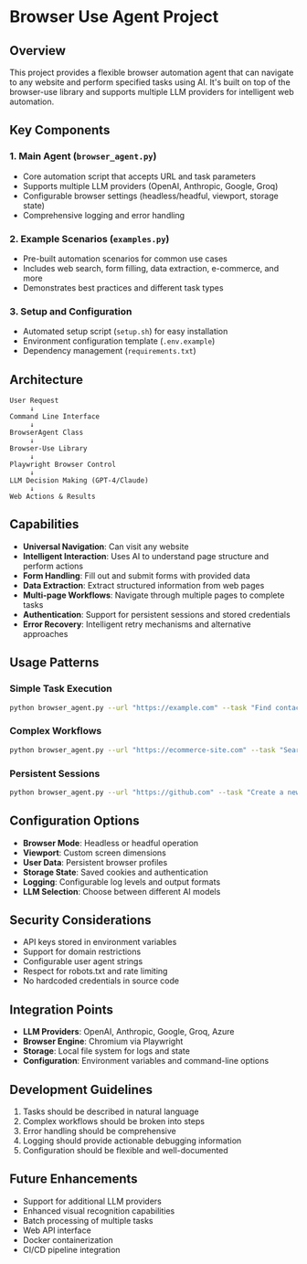 # Browser Use Agent Project

## Overview

This project provides a flexible browser automation agent that can navigate to any website and perform specified tasks using AI. It's built on top of the browser-use library and supports multiple LLM providers for intelligent web automation.

## Key Components

### 1. Main Agent (`browser_agent.py`)
- Core automation script that accepts URL and task parameters
- Supports multiple LLM providers (OpenAI, Anthropic, Google, Groq)
- Configurable browser settings (headless/headful, viewport, storage state)
- Comprehensive logging and error handling

### 2. Example Scenarios (`examples.py`)
- Pre-built automation scenarios for common use cases
- Includes web search, form filling, data extraction, e-commerce, and more
- Demonstrates best practices and different task types

### 3. Setup and Configuration
- Automated setup script (`setup.sh`) for easy installation
- Environment configuration template (`.env.example`)
- Dependency management (`requirements.txt`)

## Architecture

```
User Request
     ↓
Command Line Interface
     ↓
BrowserAgent Class
     ↓
Browser-Use Library
     ↓
Playwright Browser Control
     ↓
LLM Decision Making (GPT-4/Claude)
     ↓
Web Actions & Results
```

## Capabilities

- **Universal Navigation**: Can visit any website
- **Intelligent Interaction**: Uses AI to understand page structure and perform actions
- **Form Handling**: Fill out and submit forms with provided data
- **Data Extraction**: Extract structured information from web pages
- **Multi-page Workflows**: Navigate through multiple pages to complete tasks
- **Authentication**: Support for persistent sessions and stored credentials
- **Error Recovery**: Intelligent retry mechanisms and alternative approaches

## Usage Patterns

### Simple Task Execution
```bash
python browser_agent.py --url "https://example.com" --task "Find contact information"
```

### Complex Workflows
```bash
python browser_agent.py --url "https://ecommerce-site.com" --task "Search for laptops under $1000, compare top 3 options, and add the best value to cart"
```

### Persistent Sessions
```bash
python browser_agent.py --url "https://github.com" --task "Create a new repository" --storage-state "auth.json"
```

## Configuration Options

- **Browser Mode**: Headless or headful operation
- **Viewport**: Custom screen dimensions
- **User Data**: Persistent browser profiles
- **Storage State**: Saved cookies and authentication
- **Logging**: Configurable log levels and output formats
- **LLM Selection**: Choose between different AI models

## Security Considerations

- API keys stored in environment variables
- Support for domain restrictions
- Configurable user agent strings
- Respect for robots.txt and rate limiting
- No hardcoded credentials in source code

## Integration Points

- **LLM Providers**: OpenAI, Anthropic, Google, Groq, Azure
- **Browser Engine**: Chromium via Playwright
- **Storage**: Local file system for logs and state
- **Configuration**: Environment variables and command-line options

## Development Guidelines

1. Tasks should be described in natural language
2. Complex workflows should be broken into steps
3. Error handling should be comprehensive
4. Logging should provide actionable debugging information
5. Configuration should be flexible and well-documented

## Future Enhancements

- Support for additional LLM providers
- Enhanced visual recognition capabilities
- Batch processing of multiple tasks
- Web API interface
- Docker containerization
- CI/CD pipeline integration